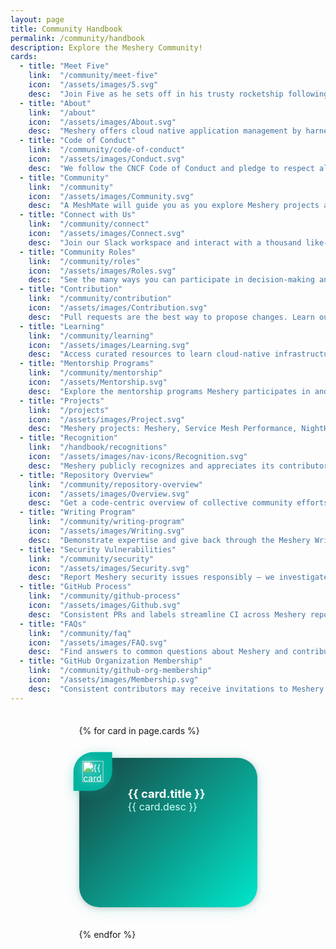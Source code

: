 ```yaml
---
layout: page
title: Community Handbook
permalink: /community/handbook
description: Explore the Meshery Community!
cards:
  - title: "Meet Five"
    link:  "/community/meet-five"
    icon:  "/assets/images/5.svg"
    desc:  "Join Five as he sets off in his trusty rocketship following the trail of stars to planet Meshery."
  - title: "About"
    link:  "/about"
    icon:  "/assets/images/About.svg"
    desc:  "Meshery offers cloud native application management by harnessing the power of a developer-friendly applications management system."
  - title: "Code of Conduct"
    link:  "/community/code-of-conduct"
    icon:  "/assets/images/Conduct.svg"
    desc:  "We follow the CNCF Code of Conduct and pledge to respect all contributors."
  - title: "Community"
    link:  "/community"
    icon:  "/assets/images/Community.svg"
    desc:  "A MeshMate will guide you as you explore Meshery projects and areas of interest."
  - title: "Connect with Us"
    link:  "/community/connect"
    icon:  "/assets/images/Connect.svg"
    desc:  "Join our Slack workspace and interact with a thousand like-minded members."
  - title: "Community Roles"
    link:  "/community/roles"
    icon:  "/assets/images/Roles.svg"
    desc:  "See the many ways you can participate in decision-making and accountability."
  - title: "Contribution"
    link:  "/community/contribution"
    icon:  "/assets/images/Contribution.svg"
    desc:  "Pull requests are the best way to propose changes. Learn our GitHub Flow."
  - title: "Learning"
    link:  "/community/learning"
    icon:  "/assets/images/Learning.svg"
    desc:  "Access curated resources to learn cloud-native infrastructure."
  - title: "Mentorship Programs"
    link:  "/community/mentorship"
    icon:  "/assets/Mentorship.svg"
    desc:  "Explore the mentorship programs Meshery participates in and how to join."
  - title: "Projects"
    link:  "/projects"
    icon:  "/assets/images/Project.svg"
    desc:  "Meshery projects: Meshery, Service Mesh Performance, NightHawk, and more."
  - title: "Recognition"
    link:  "/handbook/recognitions"
    icon:  "/assets/images/nav-icons/Recognition.svg"
    desc:  "Meshery publicly recognizes and appreciates its contributors."
  - title: "Repository Overview"
    link:  "/community/repository-overview"
    icon:  "/assets/images/Overview.svg"
    desc:  "Get a code-centric overview of collective community efforts."
  - title: "Writing Program"
    link:  "/community/writing-program"
    icon:  "/assets/images/Writing.svg"
    desc:  "Demonstrate expertise and give back through the Meshery Writing Program."
  - title: "Security Vulnerabilities"
    link:  "/community/security"
    icon:  "/assets/images/Security.svg"
    desc:  "Report Meshery security issues responsibly — we investigate every report."
  - title: "GitHub Process"
    link:  "/community/github-process"
    icon:  "/assets/images/Github.svg"
    desc:  "Consistent PRs and labels streamline CI across Meshery repositories."
  - title: "FAQs"
    link:  "/community/faq"
    icon:  "/assets/images/FAQ.svg"
    desc:  "Find answers to common questions about Meshery and contributing."
  - title: "GitHub Organization Membership"
    link:  "/community/github-org-membership"
    icon:  "/assets/images/Membership.svg"
    desc:  "Consistent contributors may receive invitations to Meshery GitHub orgs."
---
```


<div class="meshery-card-grid">
  {% for card in page.cards %}
    <div class="meshery-card" onclick="location.href='{{ card.link }}'">
      <div class="meshery-card-notch">
        <img src="{{ card.icon }}" alt="{{ card.title }}" />
      </div>
      <div class="meshery-card-body">
        <div class="meshery-card-title">{{ card.title }}</div>
        <div class="meshery-card-desc">{{ card.desc }}</div>
      </div>
    </div>
  {% endfor %}
</div>

<style>
.meshery-card-grid {
  justify-content: center;
  display: grid;
  grid-template-columns: repeat(auto-fit, minmax(0, 285px));
  gap: 2.2rem;
  margin: 2.2rem 0 3.2rem 0;    
}

.meshery-card {
  position: relative;
  border-radius: 2rem;
  background: linear-gradient(135deg, #184140 0%, #00e7cb 100%);
  box-shadow: 0 4px 28px 0 #00b39f22, 0 1.5px 8px #0003;
  color: #fff;
  min-height: 185px;
  padding: 2.1rem 1.25rem 1.25rem 1.25rem;
  cursor: pointer;
  overflow: visible;
  display: flex;
  align-items: flex-start;
  transition:
    box-shadow 0.26s cubic-bezier(.28,1.36,.71,.96),
    transform 0.22s cubic-bezier(.48,1.23,.49,.96),
    background 0.28s;
}
.meshery-card:hover,
.meshery-card:focus-within {
  background: linear-gradient(135deg, #00e7cb 10%, #184140 100%);
  box-shadow: 0 12px 42px #00b39f55, 0 5px 24px #0005;
  transform: translateY(-8px) scale(1.037);
  z-index: 2;
}

.meshery-card-notch {
  position: absolute;
  top: 0;
  left: 0;
  width: 62px;
  height: 62px;
  background: #00b39f;
  border-radius: 2rem 0 2rem 0;
  display: flex;
  align-items: center;
  justify-content: center;
  transform: translate(-15%, -15%);
  box-shadow: 0 4px 18px #00b39f44;
  z-index: 4;
}
.meshery-card-notch img {
  width: 34px;
  height: 34px;
  filter: drop-shadow(0 0 7px #fff8) brightness(1.19);
  transition: filter 0.26s, transform 0.22s;
}

.meshery-card:hover .meshery-card-notch img,
.meshery-card:focus-within .meshery-card-notch img {
  filter: drop-shadow(0 0 16px #fff) brightness(2.2);
}

.meshery-card-body {
  margin-left: 58px;
  margin-top: 12px;
  flex: 1;
  min-width: 0;
}
.meshery-card-title {
  font-size: 1.15rem;
  font-weight: 700;
  color: #fff;
}
.meshery-card-desc {
  font-size: 1rem;
  color: #d1fff8;
}
</style>
